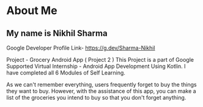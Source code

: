 # About Me
## My name is Nikhil Sharma

Google Developer Profile Link- https://g.dev/Sharma-Nikhil

Project - Grocery Android App ( Project 2 )
This Project is a part of Google Supported Virtual Internship - Android App Development Using Kotlin. I have completed all 6 Modules of Self Learning.

As we can't remember everything, users frequently forget to buy the things they want to buy. However, with the assistance of this app, you can make a list of the groceries you intend to buy so that you don't forget anything.

